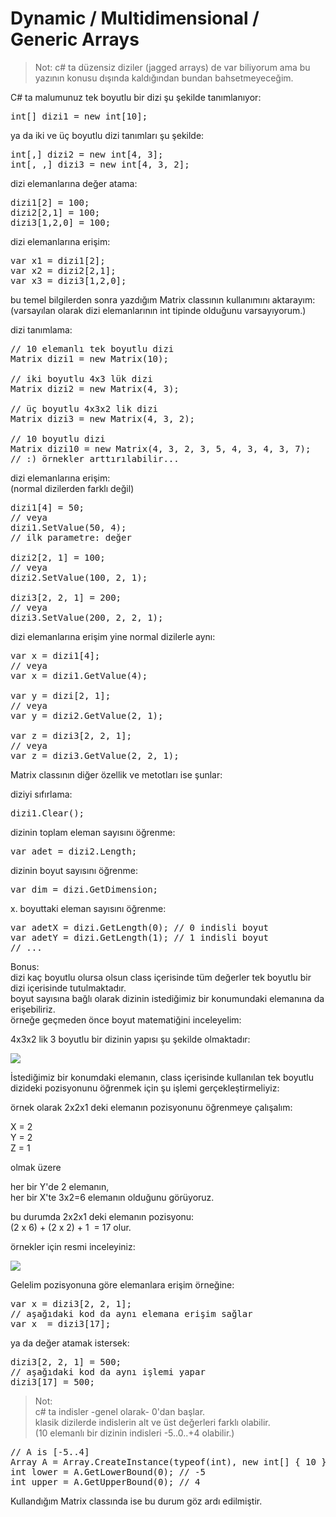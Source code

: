 # Dynamic / Multidimensional / Generic Arrays

> Not: c# ta düzensiz diziler (jagged arrays) de var biliyorum ama bu yazının konusu dışında kaldığından bundan bahsetmeyeceğim.

C# ta malumunuz tek boyutlu bir dizi şu şekilde tanımlanıyor:

<pre>int[] dizi1 = new int[10];</pre>

ya da iki ve üç boyutlu dizi tanımları şu şekilde:

<pre>int[,] dizi2 = new int[4, 3];
int[, ,] dizi3 = new int[4, 3, 2];</pre>

dizi elemanlarına değer atama:

<pre>dizi1[2] = 100;
dizi2[2,1] = 100;
dizi3[1,2,0] = 100;</pre>

dizi elemanlarına erişim:

<pre>var x1 = dizi1[2];
var x2 = dizi2[2,1];
var x3 = dizi3[1,2,0];</pre>

bu temel bilgilerden sonra yazdığım Matrix classının kullanımını aktarayım:  
(varsayılan olarak dizi elemanlarının int tipinde olduğunu varsayıyorum.)

dizi tanımlama:

<pre>// 10 elemanlı tek boyutlu dizi
Matrix<int> dizi1 = new Matrix<int>(10);

// iki boyutlu 4x3 lük dizi
Matrix<int> dizi2 = new Matrix<int>(4, 3);

// üç boyutlu 4x3x2 lik dizi
Matrix<int> dizi3 = new Matrix<int>(4, 3, 2);

// 10 boyutlu dizi
Matrix<int> dizi10 = new Matrix<int>(4, 3, 2, 3, 5, 4, 3, 4, 3, 7);
// :) örnekler arttırılabilir...</pre>

dizi elemanlarına erişim:  
(normal dizilerden farklı değil)

<pre>dizi1[4] = 50;
// veya
dizi1.SetValue(50, 4);
// ilk parametre: değer

dizi2[2, 1] = 100;
// veya
dizi2.SetValue(100, 2, 1);

dizi3[2, 2, 1] = 200;
// veya
dizi3.SetValue(200, 2, 2, 1);</pre>

dizi elemanlarına erişim yine normal dizilerle aynı:

<pre>var x = dizi1[4];
// veya
var x = dizi1.GetValue(4);

var y = dizi[2, 1];
// veya
var y = dizi2.GetValue(2, 1);

var z = dizi3[2, 2, 1];
// veya
var z = dizi3.GetValue(2, 2, 1);</pre>

Matrix classının diğer özellik ve metotları ise şunlar:

diziyi sıfırlama:

<pre>dizi1.Clear();</pre>

dizinin toplam eleman sayısını öğrenme:

<pre>var adet = dizi2.Length;</pre>

dizinin boyut sayısını öğrenme:

<pre>var dim = dizi.GetDimension;</pre>

x. boyuttaki eleman sayısını öğrenme:

<pre>var adetX = dizi.GetLength(0); // 0 indisli boyut
var adetY = dizi.GetLength(1); // 1 indisli boyut
// ...</pre>

Bonus:  
dizi kaç boyutlu olursa olsun class içerisinde tüm değerler tek boyutlu bir dizi içerisinde tutulmaktadır.  
boyut sayısına bağlı olarak dizinin istediğimiz bir konumundaki elemanına da erişebiliriz.  
örneğe geçmeden önce boyut matematiğini inceleyelim:

4x3x2 lik 3 boyutlu bir dizinin yapısı şu şekilde olmaktadır:

![](https://static.daltinkurt.com/upload/yazilar/2017/6/11/matrix-1.png)

İstediğimiz bir konumdaki elemanın, class içerisinde kullanılan tek boyutlu dizideki pozisyonunu öğrenmek için şu işlemi gerçekleştirmeliyiz:

örnek olarak 2x2x1 deki elemanın pozisyonunu öğrenmeye çalışalım:

X = 2  
Y = 2  
Z = 1

olmak üzere

her bir Y'de 2 elemanın,  
her bir X'te 3x2=6 elemanın olduğunu görüyoruz.

bu durumda 2x2x1 deki elemanın pozisyonu:  
(2 x 6) + (2 x 2) + 1  = 17 olur.

örnekler için resmi inceleyiniz:

![](https://static.daltinkurt.com/upload/yazilar/2017/6/11/matrix-2.png)

Gelelim pozisyonuna göre elemanlara erişim örneğine:

<pre>var x = dizi3[2, 2, 1];
// aşağıdaki kod da aynı elemana erişim sağlar
var x  = dizi3[17];</pre>

ya da değer atamak istersek:

<pre>dizi3[2, 2, 1] = 500;
// aşağıdaki kod da aynı işlemi yapar
dizi3[17] = 500;</pre>

> Not:  
c# ta indisler -genel olarak- 0'dan başlar.  
klasik dizilerde indislerin alt ve üst değerleri farklı olabilir.  
(10 elemanlı bir dizinin indisleri -5..0..+4 olabilir.)

<pre>// A is [-5..4]  
Array A = Array.CreateInstance(typeof(int), new int[] { 10 }, new int[] { -5 });
int lower = A.GetLowerBound(0); // -5
int upper = A.GetUpperBound(0); // 4</pre>

Kullandığım Matrix classında ise bu durum göz ardı edilmiştir.
